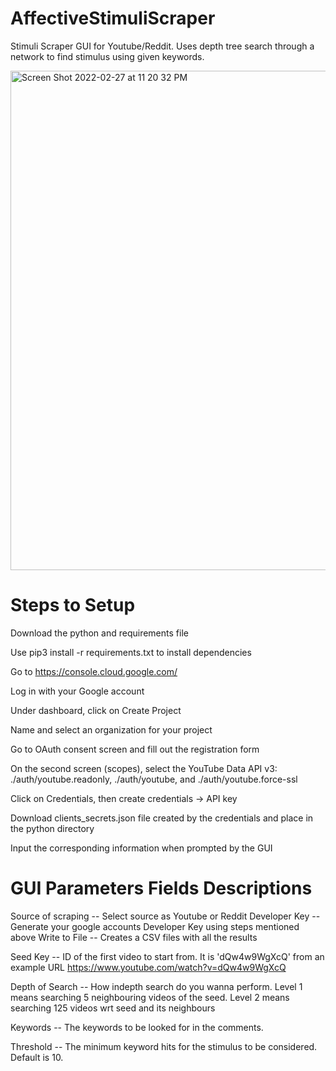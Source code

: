 # AffectiveStimuliScraper
Stimuli Scraper GUI for Youtube/Reddit. Uses depth tree search through a network to find stimulus using given keywords. 

<img width="799" alt="Screen Shot 2022-02-27 at 11 20 32 PM" src="https://user-images.githubusercontent.com/34172433/155924242-07a15d9b-eea1-47c1-8783-53f40965f856.png">


# Steps to Setup

Download the python and requirements file

Use pip3 install -r requirements.txt to install dependencies

Go to https://console.cloud.google.com/ 

Log in with your Google account

Under dashboard, click on Create Project

Name and select an organization for your project

Go to OAuth consent screen and fill out the registration form

On the second screen (scopes), select the YouTube Data API v3: ./auth/youtube.readonly, ./auth/youtube, and ./auth/youtube.force-ssl

Click on Credentials, then create credentials → API key

Download clients_secrets.json file created by the credentials and place in the python directory

Input the corresponding information when prompted by the GUI


# GUI Parameters Fields Descriptions

Source of scraping -- Select source as Youtube or Reddit
Developer Key -- Generate your google accounts Developer Key using steps mentioned above
Write to File -- Creates a CSV files with all the results

Seed Key -- ID of the first video to start from. It is 'dQw4w9WgXcQ' from an example URL https://www.youtube.com/watch?v=dQw4w9WgXcQ

Depth of Search -- How indepth search do you wanna perform. Level 1 means searching 5 neighbouring videos of the seed. Level 2 means searching 125 videos wrt seed and its neighbours

Keywords -- The keywords to be looked for in the comments.

Threshold -- The minimum keyword hits for the stimulus to be considered. Default is 10.

